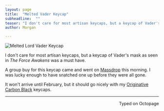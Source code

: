 ```yaml
---
layout: page
title:  "Melted Vader Keycap"
subheadline:  ""
teaser: "I don't care for most artisan keycaps, but a keycap of Vader's mask as seen in _The Force Awakens_ was a must have."
author: Morgan

---
```


![Melted Lord Vader Keycap](http://imgur.com/N6EfscN.jpg)

I don't care for most artisan keycaps, but a keycap of Vader's mask as seen in _The Force Awakens_ was a must have.

A group buy for this keycap came and went on [Massdrop](https://www.massdrop.com/buy/darth-vader-artisan-keycap/?mode=guest_open) this morning. I was lucky enough to have snatched one up before they were all gone.

It won't arrive until February, but it should go nicely with my [Originative Carbon Black](https://www.massdrop.com/buy/originative-carbon-black-keycaps/?mode=guest_open) keycaps.

 ---
<p align="right">Typed on Octopage</p>
